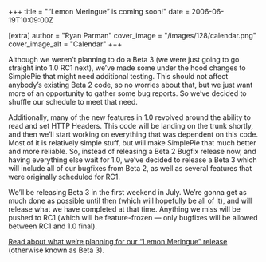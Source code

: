 +++
title = "“Lemon Meringue” is coming soon!"
date = 2006-06-19T10:09:00Z

[extra]
author = "Ryan Parman"
cover_image = "/images/128/calendar.png"
cover_image_alt = "Calendar"
+++

Although we weren’t planning to do a Beta 3 (we were just going to go straight into 1.0 RC1 next), we’ve made some under the hood changes to SimplePie that might need additional testing. This should not affect anybody’s existing Beta 2 code, so no worries about that, but we just want more of an opportunity to gather some bug reports. So we’ve decided to shuffle our schedule to meet that need.

Additionally, many of the new features in 1.0 revolved around the ability to read and set HTTP Headers. This code will be landing on the trunk shortly, and then we’ll start working on everything that was dependent on this code. Most of it is relatively simple stuff, but will make SimplePie that much better and more reliable. So, instead of releasing a Beta 2 Bugfix release now, and having everything else wait for 1.0, we’ve decided to release a Beta 3 which will include all of our bugfixes from Beta 2, as well as several features that were originally scheduled for RC1.

We’ll be releasing Beta 3 in the first weekend in July. We’re gonna get as much done as possible until then (which will hopefully be all of it), and will release what we have completed at that time. Anything we miss will be pushed to RC1 (which will be feature-frozen — only bugfixes will be allowed between RC1 and 1.0 final).

[Read about what we’re planning for our “Lemon Meringue” release](/support/viewtopic.php?id=118) (otherwise known as Beta 3).
